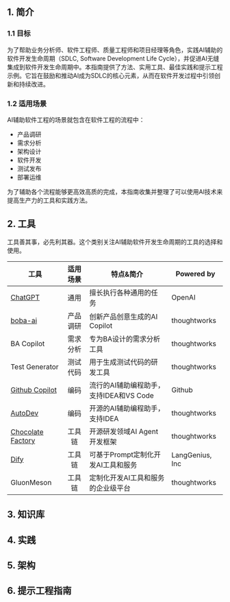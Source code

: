 ## 1. 简介

### 1.1 目标
为了帮助业务分析师、软件工程师、质量工程师和项目经理等角色，实践AI辅助的软件开发生命周期（SDLC, Software Development Life Cycle），并促进AI无缝集成到软件开发生命周期中。本指南提供了方法、实用工具、最佳实践和提示工程示例。它旨在鼓励和推动AI成为SDLC的核心元素，从而在软件开发过程中引领创新和持续改进。

### 1.2 适用场景
AI辅助软件工程的场景就包含在软件工程的流程中：
* 产品调研
* 需求分析
* 架构设计
* 软件开发
* 测试发布
* 部署运维

为了辅助各个流程能够更高效高质的完成，本指南收集并整理了可以使用AI技术来提高生产力的工具和实践方法。

## 2. 工具
工具善其事，必先利其器。这个类别关注AI辅助软件开发生命周期的工具的选择和使用。

| 工具                                                                 | 适用场景 | 特点&简介                      | Powered by    |
|---------------------------------------------------------------------|:----:|----------------------------|---------------|
| [ChatGPT](https://chat.openai.com/)                                 |  通用  | 擅长执行各种通用的任务                | OpenAI        |
| [boba-ai](https://www.boba-ai.com)                                  | 产品调研 | 创新产品创意生成的AI Copilot        | thoughtworks  |
| BA Copilot                                                          | 需求分析 | 专为BA设计的需求分析工具              | thoughtworks  |
| Test Generator                                                      | 测试代码 | 用于生成测试代码的研发工具              | thoughtworks  |
| [Github Copilot](https://github.com/features/copilot/)              |  编码  | 流行的AI辅助编程助手，支持IDEA和VS Code | Github        |
| [AutoDev](https://github.com/unit-mesh/auto-dev)                    |  编码  | 开源的AI辅助编程助手，支持IDEA         | thoughtworks  |
| [Chocolate Factory](https://github.com/unit-mesh/chocolate-factory) | 工具链  | 开源研发领域AI Agent开发框架         | thoughtworks  |
| [Dify](https://dify.ai)                                             | 工具链  | 可基于Prompt定制化开发AI工具和服务      | LangGenius, Inc |
| GluonMeson                                                          | 工具链  | 定制化开发AI工具和服务的企业级平台         | thoughtworks  |


## 3. 知识库


## 4. 实践


## 5. 架构


## 6. 提示工程指南
